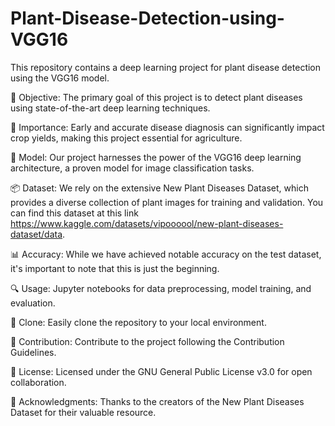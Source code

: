 # Plant-Disease-Detection-using-VGG16
This repository contains a deep learning project for plant disease detection using the VGG16 model.

🌿 Objective: The primary goal of this project is to detect plant diseases using state-of-the-art deep learning techniques.

🌱 Importance: Early and accurate disease diagnosis can significantly impact crop yields, making this project essential for agriculture.

🧠 Model: Our project harnesses the power of the VGG16 deep learning architecture, a proven model for image classification tasks.

📦 Dataset: We rely on the extensive New Plant Diseases Dataset, which provides a diverse collection of plant images for training and validation. You can find this dataset at this link https://www.kaggle.com/datasets/vipoooool/new-plant-diseases-dataset/data.

📊 Accuracy: While we have achieved notable accuracy on the test dataset, it's important to note that this is just the beginning.

🔍 Usage: Jupyter notebooks for data preprocessing, model training, and evaluation.

🔗 Clone: Easily clone the repository to your local environment.

📝 Contribution: Contribute to the project following the Contribution Guidelines.

📄 License: Licensed under the GNU General Public License v3.0 for open collaboration.

🙏 Acknowledgments: Thanks to the creators of the New Plant Diseases Dataset for their valuable resource.
